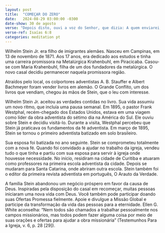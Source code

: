 ```yaml
---
layout: post
title:  "COMEÇAR DO ZERO"
date:   2024-08-29 03:00:00 -0300
date-show: 30 de agosto
verse: "Depois disto, ouvi a voz do Senhor, que dizia: A quem enviarei, e quem há de ir por Nós? Eu respondi: Eis-me aqui, envia-me a mim."
verse-ref: Isaías 6:8
categories: meditation pt
---
```


Wilhelm Stein Jr. era filho de imigrantes alemães. Nasceu em Campinas, em 13 de novembro de 1871. Aos 17 anos, era dedicado aos estudos e tinha uma carreira promissora na Metalúrgica Krahenbuhl, em Piracicaba. Casou-se com Maria Krahenbuhl, filha de um dos fundadores da metalúrgica. O novo casal decidiu permanecer naquela promissora região.

Atraídos pelo local, os colportores adventistas A. B. Stauffer e Albert Bachmeyer foram vender livros em alemão. O Grande Conflito, um dos livros que vendiam, chegou às mãos de Stein, que o leu com interesse.

Wilhelm Stein Jr. aceitou as verdades contidas no livro. Sua vida assumiu um novo ritmo, que incluía uma pausa semanal. Em 1895, o pastor Frank Westphal, recém-chegado dos Estados Unidos, estava em uma viagem como líder da obra adventista do sétimo dia na América do Sul. Ele ouviu sobre Stein e decidiu visitá-lo. Durante a visita, Westphal percebeu que Stein já praticava os fundamentos da fé adventista. Em março de 1895, Stein se tornou o primeiro adventista batizado em solo brasileiro. 

Sua esposa foi batizada no ano seguinte. Stein se comprometeu totalmente com a nova fé. Quando foi convidado a ajudar no trabalho da igreja, vendeu tudo o que tinha e partiu com sua esposa para servir à igreja onde houvesse necessidade. No início, residiram na cidade de Curitiba e atuaram como professores na primeira escola adventista da cidade. Depois se mudaram para Santa Catarina, onde abriram outra escola. Stein também foi o editor da primeira revista adventista em português, O Arauto da Verdade.

A família Stein abandonou um negócio próspero em favor da causa de Deus. Inspiradas pela disposição do casal em recomeçar, muitas pessoas iniciaram uma nova vida com Deus. Você também pode participar doando suas Ofertas Promessa fielmente. Apoie e divulgue a Missão Global e participe da transformação da vida das pessoas para a eternidade. Ellen G. White aconselha: “Nem todos são chamados a trabalhar pessoalmente nos campos missionários, mas todos podem fazer alguma coisa por meio de suas orações e ofertas para ajudar a obra missionária” (Testemunhos Para a Igreja, v. 6, p. 28 [29]).
